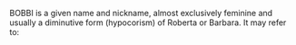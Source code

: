 BOBBI is a given name and nickname, almost exclusively feminine and usually a diminutive form (hypocorism) of Roberta or Barbara. It may refer to:
